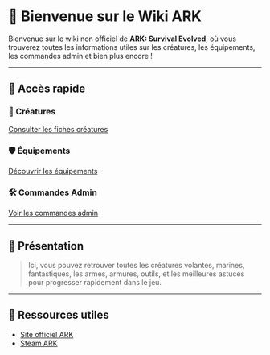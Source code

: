 # 🦖 Bienvenue sur le Wiki ARK

Bienvenue sur le wiki non officiel de **ARK: Survival Evolved**, où vous trouverez toutes les informations utiles sur les créatures, les équipements, les commandes admin et bien plus encore !

---

## 📂 Accès rapide

### 🐉 Créatures
[Consulter les fiches créatures](creatures/t-rex.md)

### 🛡️ Équipements
[Découvrir les équipements](equipements/fusil-a-pompe.md)

### 🛠️ Commandes Admin
[Voir les commandes admin](admin/commandes-objets.md)

---

## 📸 Présentation

> Ici, vous pouvez retrouver toutes les créatures volantes, marines, fantastiques, les armes, armures, outils, et les meilleures astuces pour progresser rapidement dans le jeu.

---

## 🔗 Ressources utiles

- [Site officiel ARK](https://ark.wiki.gg/)
- [Steam ARK](https://store.steampowered.com/app/346110/ARK_Survival_Evolved/)